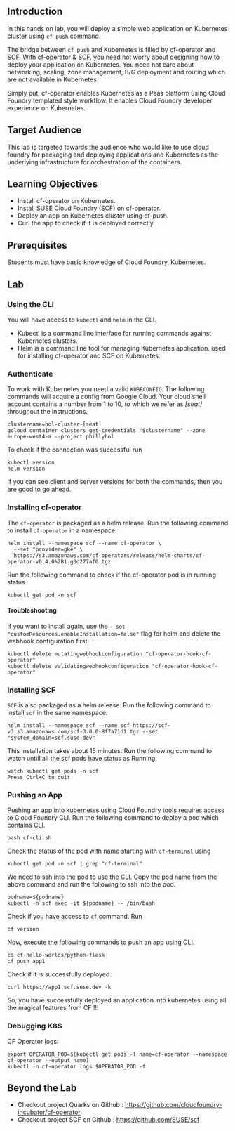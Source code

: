 ## Introduction

In this hands on lab, you will deploy a simple web application on Kubernetes cluster using `cf push` command.

The bridge between `cf push` and Kubernetes is filled by cf-operator and SCF. With cf-operator & SCF, you need not worry about designing how to deploy your application on Kubernetes. You need not care about networking, scaling, zone management, B/G deployment and routing which are not available in Kubernetes.

Simply put, cf-operator enables Kubernetes as a Paas platform using Cloud Foundry templated style workflow. It enables Cloud Foundry developer experience on Kubernetes.

## Target Audience

This lab is targeted towards the audience who would like to use cloud foundry for packaging and deploying applications and Kubernetes as the underlying infrastructure for orchestration of the containers.

## Learning Objectives

* Install cf-operator on Kubernetes.
* Install SUSE Cloud Foundry (SCF) on cf-operator.
* Deploy an app on Kubernetes cluster using cf-push.
* Curl the app to check if it is deployed correctly.

## Prerequisites

Students must have basic knowledge of Cloud Foundry, Kubernetes.

## Lab

### Using the CLI

You will have access to `kubectl` and `helm` in the CLI.

* Kubectl is a command line interface for running commands against Kubernetes clusters.
* Helm is a command line tool for managing Kubernetes application. used for installing cf-operator and SCF on Kubernetes.

### Authenticate

To work with Kubernetes you need a valid `KUBECONFIG`. The following commands will acquire a config from Google Cloud.
Your cloud shell account contains a number from 1 to 10, to which we refer as *[seat]* throughout the instructions.

```
clustername=hol-cluster-[seat]
gcloud container clusters get-credentials "$clustername" --zone europe-west4-a --project phillyhol
```

To check if the connection was successful run

```
kubectl version
helm version
```

If you can see client and server versions for both the commands, then you are good to go ahead.


### Installing cf-operator

The `cf-operator` is packaged as a helm release. Run the following command to install `cf-operator` in a namespace:

```
helm install --namespace scf --name cf-operator \
  --set "provider=gke" \
  https://s3.amazonaws.com/cf-operators/release/helm-charts/cf-operator-v0.4.0%2B1.g3d277af0.tgz
```

Run the following command to check if the cf-operator pod is in running status.

```
kubectl get pod -n scf
```

#### Troubleshooting

If you want to install again, use the `--set "customResources.enableInstallation=false"` flag for helm and delete the webhook configuration first:

```
kubectl delete mutatingwebhookconfiguration "cf-operator-hook-cf-operator"
kubectl delete validatingwebhookconfiguration "cf-operator-hook-cf-operator"
```

### Installing SCF

`SCF` is also packaged as a helm release. Run the following command to install `scf` in the same namespace:

```
helm install --namespace scf --name scf https://scf-v3.s3.amazonaws.com/scf-3.0.0-8f7a71d1.tgz --set "system_domain=scf.suse.dev"
```

This installation takes about 15 minutes. Run the following command to watch untill all the scf pods have status as Running.

```
watch kubectl get pods -n scf
Press Ctrl+C to quit
```

### Pushing an App

Pushing an app into kubernetes using Cloud Foundry tools requires access to Cloud Foundry CLI. Run the following command to deploy a pod which contains CLI.

```
bash cf-cli.sh
```

Check the status of the pod with name starting with `cf-terminal` using

```
kubectl get pod -n scf | grep "cf-terminal"
```

We need to ssh into the pod to use the CLI. Copy the pod name from the above command and run the following to ssh into the pod.

```
podname=${podname}
kubectl -n scf exec -it ${podname} -- /bin/bash
```

Check if you have access to `cf` command. Run 

```
cf version
```

Now, execute the following commands to push an app using CLI.

```
cd cf-hello-worlds/python-flask
cf push app1
```

Check if it is successfully deployed.

```
curl https://app1.scf.suse.dev -k
```

So, you have successfully deployed an application into kubernetes using all the magical features from CF !!!

### Debugging K8S

CF Operator logs:

```
export OPERATOR_POD=$(kubectl get pods -l name=cf-operator --namespace cf-operator --output name)
kubectl -n cf-operator logs $OPERATOR_POD -f
```

## Beyond the Lab

* Checkout project Quarks on Github : https://github.com/cloudfoundry-incubator/cf-operator
* Checkout project SCF on Github    : https://github.com/SUSE/scf
